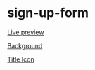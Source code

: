 # sign-up-form
<a href="https://celinerch.github.io./sign-up-form/index.html">Live preview</a>
<br>

<a href="https://wallpapers.com/wallpapers/kikis-delivery-service-realism-portrait-3c4aj8820xfb6ga3.html">Background</a>
<br>

<a href="https://www.pngfind.com/mpng/JRJRRT_jiji-kikis-delivery-service-icon-png-download-kiki/" >Title Icon</a> 